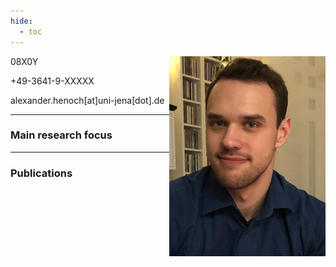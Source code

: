 ```yaml
---
hide:
  - toc
---
```


<img src="/pics/alex.jpg" width="250" align="right">

08X0Y

+49-3641-9-XXXXX

alexander.henoch[at]uni-jena[dot].de

---

### Main research focus

---

### Publications